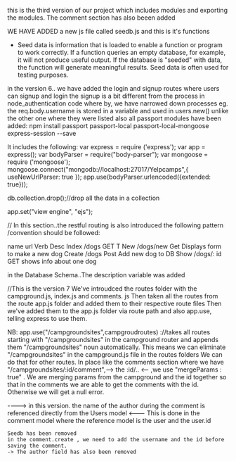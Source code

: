 this is the third version  of our project which includes modules and exporting the modules. The comment section has also beeen added

WE HAVE ADDED a new js file called seedb.js and this is it's functions
- Seed data is information that is loaded to enable a function or program to work correctly. 
If a function queries an empty database, for example, it will not produce useful output. 
If the database is "seeded" with data, 
the function will generate meaningful results. Seed data is often used for testing purposes.

in the version 6..
we have added the login and signup routes where users can signup and login
the signup is a bit different from the process in node_authentication code where by, we have narrowed down processes 
eg. the req.body.username is stored in   a variable and used in users.new() unlike the other one where they were listed
also all passport modules have been added:
	npm install passport passport-local passport-local-mongoose express-session --save
	



It includes the following:
var express = require ('express');
var app = express();
var bodyParser = require("body-parser");
var mongoose = require ('mongoose');
mongoose.connect("mongodb://localhost:27017/Yelpcamps",{ useNewUrlParser: true });
app.use(bodyParser.urlencoded({extended: true}));


db.collection.drop();//drop all the data in a collection

app.set("view engine", "ejs");

//
In this section..the restful routing is also introduced
the following pattern /convention should be followed:
	
name        url                   Verb                Desc
Index     /dogs                 GET          T
New       /dogs/new            Get             Displays form to make a new dog
Create    /dogs               Post             Add new dog to DB
Show     /dogs/: id            GET       shows info about one dog

in the Database Schema..The description variable was added 

//This is the version 7
We've introudced the routes folder with the campground.js, index.js and comments. js
Then taken all the routes from the route app.js folder and added them to their respective route files
Then we've added them to the app.js folder via route path and also app.use, telling express to use them.

NB:
app.use("/campgroundsites",campgroudroutes) ://takes all routes starting with "/campgroundsites" in the campground router and appends them "/campgroundsites" noun automatically. This means we can eliminate "/campgroundsites" in the campground.js file in the routes folders
We can do that for other routes.
In place like the comments section where we have "/campgroundsites/:id/comment",--> the :id/.. <-- ,we
use "mergeParams : true" .  We are merging params from the campground and the id together so that in the comments 
we are able to get the comments with the id. Otherwise we will get a null error.

----> in this version. the name of the author  during the comment is referenced directly from the Users model <---
	This is done in the comment model where the reference model is the user and the user.id

	Seedb has been removed 
	in the comment.create , we need to add the username and the id before saving the comment.
	-> The author field has also been removed